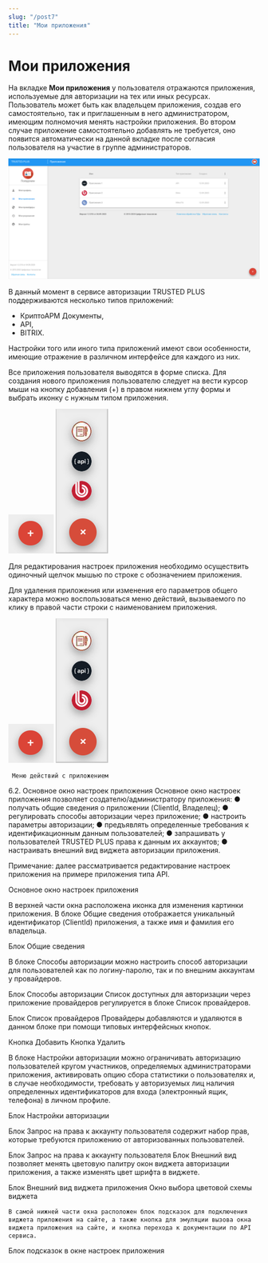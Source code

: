 ```yaml
---
slug: "/post7"
title: "Мои приложения"
---
```


# Мои приложения
	
На вкладке **Мои приложения** у пользователя отражаются приложения, используемые для авторизации на тех или иных ресурсах. Пользователь может быть как владельцем приложения, создав его самостоятельно, так и приглашенным в него администратором, имеющим полномочия менять настройки приложения. Во втором случае приложение самостоятельно добавлять не требуется, оно появится автоматически на данной вкладке после согласия пользователя на участие в группе администраторов.

![apps.png](./images/apps.png "Вкладка Мои приложения") 

В данный момент в сервисе авторизации TRUSTED PLUS поддерживаются несколько типов приложений:

- КриптоАРМ Документы,
- API,
- BITRIX. 
  
Настройки того или иного типа приложений имеют свои особенности, имеющие отражение в различном интерфейсе для каждого из них.

Все приложения пользователя выводятся в форме cписка. Для создания нового приложения пользователю следует на вести курсор мыши на кнопку добавления (+) в правом нижнем углу формы и выбрать иконку с нужным типом приложения. 

![add-app-buuton.png](./images/add-app-button.png "Кнопка добавления приложения") ![select-app-button.png](./images/select-app-button.png "Кнопка выбора типа приложения")

Для редактирования настроек приложения необходимо осуществить одиночный щелчок мышью по строке с обозначением приложения. 

Для удаления приложения или изменения его параметров общего характера можно воспользоваться меню действий, вызываемого по клику в правой части строки с наименованием приложения.

![add-app-buuton.png](./images/add-app-button.png "Кнопка вызова контекстного меню действий для приложения") ![select-app-button.png](./images/select-app-button.png "Кнопка выбора типа приложения")
 	 	 
	 Меню действий с приложением


6.2. Основное окно настроек приложения
Основное окно настроек приложения позволяет создателю/администратору приложения:
●	получать общие сведения о приложении (ClientId, Владелец);
●	регулировать способы авторизации через приложение;
●	настроить параметры авторизации;
●	предъявлять определенные требования к идентификационным данным пользователей;
●	запрашивать у пользователей TRUSTED PLUS права к данным их аккаунтов;
●	настраивать внешний вид виджета авторизации приложения.

Примечание: далее рассматривается редактирование настроек приложения на примере приложения типа API.






  

Основное окно настроек приложения

В верхней части окна расположена иконка для изменения картинки приложения.
В блоке Общие сведения отображается уникальный идентификатор (ClientId) приложения, а также имя и фамилия его владельца.

 
Блок Общие сведения

В блоке Способы авторизации можно настроить способ авторизации для пользователей как по логину-паролю, так и по внешним аккаунтам у провайдеров.

 
Блок Способы авторизации
 Список доступных для авторизации через приложение провайдеров регулируется в блоке Список провайдеров.

 
Блок Список провайдеров
Провайдеры добавляются и удаляются в данном блоке при помощи типовых интерфейсных кнопок.

 	 
Кнопка Добавить	Кнопка Удалить

В блоке Настройки авторизации можно ограничивать авторизацию пользователей кругом участников, определяемых администраторами приложения, активировать опцию сбора статистики о пользователях и, в случае необходимости, требовать у авторизуемых лиц наличия определенных идентификаторов для входа (электронный ящик, телефона) в личном профиле.

 
Блок Настройки авторизации

Блок Запрос на права к аккаунту пользователя содержит набор прав, которые требуются приложению от авторизованных пользователей. 	

 
Блок Запрос на права к аккаунту пользователя
Блок Внешний вид  позволяет менять цветовую палитру окон виджета авторизации приложения, а также изменять цвет шрифта в виджете.

 	 
 Блок Внешний вид виджета приложения	Окно выбора цветовой схемы виджета

	В самой нижней части окна расположен блок подсказок для подключения виджета приложения на сайте, а также кнопка для эмуляции вызова окна виджета приложения на сайте, и кнопка перехода к документации по API сервиса.

 
Блок подсказок в окне настроек приложения
